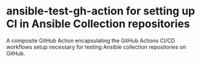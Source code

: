 # ansible-test-gh-action for setting up CI in Ansible Collection repositories

A composite GitHub Action encapsulating the GitHub Actions CI/CD workflows
setup necessary for testing Ansible collection repositories on GitHub.
